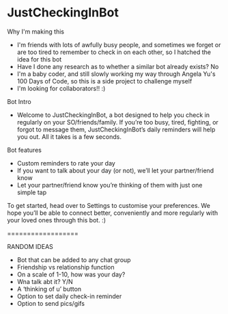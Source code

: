 # JustCheckingInBot

Why I'm making this
- I'm friends with lots of awfully busy people, and sometimes we forget or are too tired to remember to check in on each other, so I hatched the idea for this bot
- Have I done any research as to whether a similar bot already exists? No
- I'm a baby coder, and still slowly working my way through Angela Yu's 100 Days of Code, so this is a side project to challenge myself
- I'm looking for collaborators!! :)

Bot Intro
- Welcome to JustCheckingInBot, a bot designed to help you check in regularly on your SO/friends/family. If you’re too busy, tired, fighting, or forgot to message them, JustCheckingInBot’s daily reminders will help you out. All it takes is a few seconds.

Bot features
- Custom reminders to rate your day
- If you want to talk about your day (or not), we’ll let your partner/friend know
- Let your partner/friend know you’re thinking of them with just one simple tap

To get started, head over to Settings to customise your preferences. We hope you’ll be able to connect better, conveniently and more regularly with your loved ones through this bot. :)

==================

RANDOM IDEAS
- Bot that can be added to any chat group
- Friendship vs relationship function
- On a scale of 1-10, how was your day?
- Wna talk abt it? Y/N
- A ‘thinking of u’ button
- Option to set daily check-in reminder
- Option to send pics/gifs
